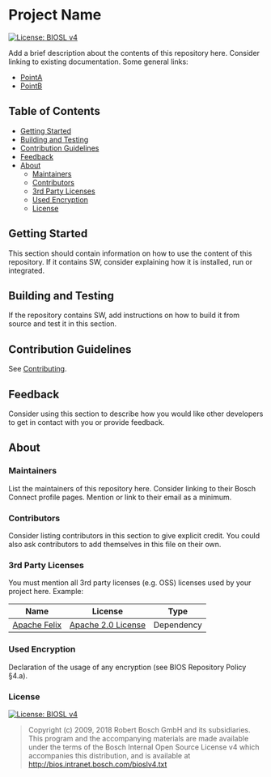 <!---

	Copyright (c) 2009, 2018 Robert Bosch GmbH and its subsidiaries.
	This program and the accompanying materials are made available under
	the terms of the Bosch Internal Open Source License v4
	which accompanies this distribution, and is available at
	http://bios.intranet.bosch.com/bioslv4.txt

-->

# Project Name  <!-- omit in toc -->

[![License: BIOSL v4](http://bios.intranet.bosch.com/bioslv4-badge.svg)](#license)

Add a brief description about the contents of this repository here.
Consider linking to existing documentation.
Some general links:
- [PointA](URL_TO_A)
- [PointB](URL_TO_B)



## Table of Contents  <!-- omit in toc -->

- [Getting Started](#getting-started)
- [Building and Testing](#building-and-testing)
- [Contribution Guidelines](#contribution-guidelines)
- [Feedback](#feedback)
- [About](#about)
  - [Maintainers](#maintainers)
  - [Contributors](#contributors)
  - [3rd Party Licenses](#3rd-party-licenses)
  - [Used Encryption](#used-encryption)
  - [License](#license)

## Getting Started

This section should contain information on how to use the content of this
repository. If it contains SW, consider explaining how it is installed, run or integrated.

## Building and Testing

If the repository contains SW, add instructions on how to build it from source
and test it in this section.

## Contribution Guidelines
See [Contributing](https://inside-docupedia.bosch.com/confluence/x/c7juLQ).

## Feedback

Consider using this section to describe how you would like other developers
to get in contact with you or provide feedback.

## About

### Maintainers

List the maintainers of this repository here. Consider linking to their Bosch Connect profile pages. Mention or link to their email as a minimum.

### Contributors

Consider listing contributors in this section to give explicit credit. You could also ask contributors to add themselves in this file on their own.

### 3rd Party Licenses

You must mention all 3rd party licenses (e.g. OSS) licenses used by your
project here. Example:

| Name | License | Type |
|------|---------|------|
| [Apache Felix](http://felix.apache.org/) | [Apache 2.0 License](http://www.apache.org/licenses/LICENSE-2.0.txt) | Dependency

### Used Encryption

Declaration of the usage of any encryption (see BIOS Repository Policy §4.a).

### License

[![License: BIOSL v4](http://bios.intranet.bosch.com/bioslv4-badge.svg)](#license)

> Copyright (c) 2009, 2018 Robert Bosch GmbH and its subsidiaries.
> This program and the accompanying materials are made available under
> the terms of the Bosch Internal Open Source License v4
> which accompanies this distribution, and is available at
> http://bios.intranet.bosch.com/bioslv4.txt

<!---

	Copyright (c) 2009, 2018 Robert Bosch GmbH and its subsidiaries.
	This program and the accompanying materials are made available under
	the terms of the Bosch Internal Open Source License v4
	which accompanies this distribution, and is available at
	http://bios.intranet.bosch.com/bioslv4.txt

-->

